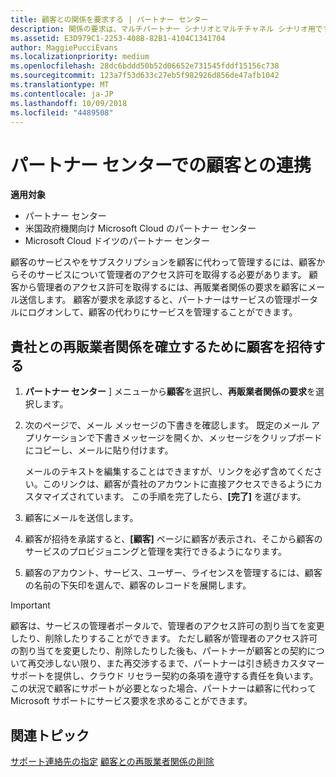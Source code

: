 ```yaml
---
title: 顧客との関係を要求する | パートナー センター
description: 関係の要求は、マルチパートナー シナリオとマルチチャネル シナリオ用です。 また、パートナーの代理管理者特権が顧客によって削除され、パートナーがプロビジョニングやサポートを提供するために、管理者特権を復元する必要がある場合にも使用できます。
ms.assetid: E3D979C1-2253-408B-82B1-4104C1341704
author: MaggiePucciEvans
ms.localizationpriority: medium
ms.openlocfilehash: 28dc6bddd50b52d06652e731545fddf15156c738
ms.sourcegitcommit: 123a7f53d633c27eb5f982926d856de47afb1042
ms.translationtype: MT
ms.contentlocale: ja-JP
ms.lasthandoff: 10/09/2018
ms.locfileid: "4489508"
---
```

# <a name="connect-with-customers-in-partner-center"></a>パートナー センターでの顧客との連携

**適用対象**

-  パートナー センター
-  米国政府機関向け Microsoft Cloud のパートナー センター
-  Microsoft Cloud ドイツのパートナー センター

顧客のサービスやをサブスクリプションを顧客に代わって管理するには、顧客からそのサービスについて管理者のアクセス許可を取得する必要があります。 顧客から管理者のアクセス許可を取得するには、再販業者関係の要求を顧客にメール送信します。 顧客が要求を承認すると、パートナーはサービスの管理ポータルにログオンして、顧客の代わりにサービスを管理することができます。 

## <a name="invite-a-customer-to-establish-a-reseller-relationship-with-you"></a>貴社との再販業者関係を確立するために顧客を招待する

1.  **パートナー センター** ] メニューから**顧客**を選択し、**再販業者関係の要求**を選択します。

2.  次のページで、メール メッセージの下書きを確認します。 既定のメール アプリケーションで下書きメッセージを開くか、メッセージをクリップボードにコピーし、メールに貼り付けます。 

    メールのテキストを編集することはできますが、リンクを必ず含めてください。このリンクは、顧客が貴社のアカウントに直接アクセスできるようにカスタマイズされています。 この手順を完了したら、**[完了]** を選びます。

3.  顧客にメールを送信します。

4.  顧客が招待を承諾すると、**[顧客]** ページに顧客が表示され、そこから顧客のサービスのプロビジョニングと管理を実行できるようになります。

 
5.  顧客のアカウント、サービス、ユーザー、ライセンスを管理するには、顧客の名前の下矢印を選んで、顧客のレコードを展開します。


> [!IMPORTANT]  
> 顧客は、サービスの管理者ポータルで、管理者のアクセス許可の割り当てを変更したり、削除したりすることができます。 ただし顧客が管理者のアクセス許可の割り当てを変更したり、削除したりした後も、パートナーが顧客との契約について再交渉しない限り、また再交渉するまで、パートナーは引き続きカスタマー サポートを提供し、クラウド リセラー契約の条項を遵守する責任を負います。 この状況で顧客にサポートが必要となった場合、パートナーは顧客に代わって Microsoft サポートにサービス要求を求めることができます。

## <a name="related-topics"></a>関連トピック

[サポート連絡先の指定](assign-support-contacts.md)
[顧客との再販業者関係の削除](remove-a-relationship.md)